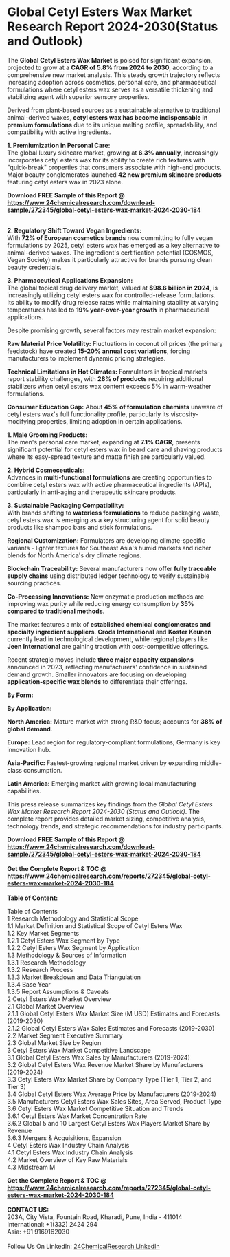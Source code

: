 <h1>Global Cetyl Esters Wax Market Research Report 2024-2030(Status and Outlook)</h1><p>The <strong>Global Cetyl Esters Wax Market</strong> is poised for significant expansion, projected to grow at a <strong>CAGR of 5.8% from 2024 to 2030</strong>, according to a comprehensive new market analysis. This steady growth trajectory reflects increasing adoption across cosmetics, personal care, and pharmaceutical formulations where cetyl esters wax serves as a versatile thickening and stabilizing agent with superior sensory properties.</p><p>Derived from plant-based sources as a sustainable alternative to traditional animal-derived waxes, <strong>cetyl esters wax has become indispensable in premium formulations</strong> due to its unique melting profile, spreadability, and compatibility with active ingredients.</p><p><strong>1. Premiumization in Personal Care:</strong><br>
The global luxury skincare market, growing at <strong>6.3% annually</strong>, increasingly incorporates cetyl esters wax for its ability to create rich textures with "quick-break" properties that consumers associate with high-end products. Major beauty conglomerates launched <strong>42 new premium skincare products</strong> featuring cetyl esters wax in 2023 alone.</p><div><b>Download FREE Sample of this Report @ 
            <a href="https://www.24chemicalresearch.com/download-sample/272345/global-cetyl-esters-wax-market-2024-2030-184">
            https://www.24chemicalresearch.com/download-sample/272345/global-cetyl-esters-wax-market-2024-2030-184</a></b></div><br><p><strong>2. Regulatory Shift Toward Vegan Ingredients:</strong><br>
With <strong>72% of European cosmetics brands</strong> now committing to fully vegan formulations by 2025, cetyl esters wax has emerged as a key alternative to animal-derived waxes. The ingredient's certification potential (COSMOS, Vegan Society) makes it particularly attractive for brands pursuing clean beauty credentials.</p><p><strong>3. Pharmaceutical Applications Expansion:</strong><br>
The global topical drug delivery market, valued at <strong>$98.6 billion in 2024</strong>, is increasingly utilizing cetyl esters wax for controlled-release formulations. Its ability to modify drug release rates while maintaining stability at varying temperatures has led to <strong>19% year-over-year growth</strong> in pharmaceutical applications.</p><p>Despite promising growth, several factors may restrain market expansion:</p><p><strong>Raw Material Price Volatility:</strong> Fluctuations in coconut oil prices (the primary feedstock) have created <strong>15-20% annual cost variations</strong>, forcing manufacturers to implement dynamic pricing strategies.</p><p><strong>Technical Limitations in Hot Climates:</strong> Formulators in tropical markets report stability challenges, with <strong>28% of products</strong> requiring additional stabilizers when cetyl esters wax content exceeds 5% in warm-weather formulations.</p><p><strong>Consumer Education Gap:</strong> About <strong>45% of formulation chemists</strong> unaware of cetyl esters wax's full functionality profile, particularly its viscosity-modifying properties, limiting adoption in certain applications.</p><p><strong>1. Male Grooming Products:</strong><br>
The men's personal care market, expanding at <strong>7.1% CAGR</strong>, presents significant potential for cetyl esters wax in beard care and shaving products where its easy-spread texture and matte finish are particularly valued.</p><p><strong>2. Hybrid Cosmeceuticals:</strong><br>
Advances in <strong>multi-functional formulations</strong> are creating opportunities to combine cetyl esters wax with active pharmaceutical ingredients (APIs), particularly in anti-aging and therapeutic skincare products.</p><p><strong>3. Sustainable Packaging Compatibility:</strong><br>
With brands shifting to <strong>waterless formulations</strong> to reduce packaging waste, cetyl esters wax is emerging as a key structuring agent for solid beauty products like shampoo bars and stick formulations.</p><p><strong>Regional Customization:</strong> Formulators are developing climate-specific variants - lighter textures for Southeast Asia's humid markets and richer blends for North America's dry climate regions.</p><p><strong>Blockchain Traceability:</strong> Several manufacturers now offer <strong>fully traceable supply chains</strong> using distributed ledger technology to verify sustainable sourcing practices.</p><p><strong>Co-Processing Innovations:</strong> New enzymatic production methods are improving wax purity while reducing energy consumption by <strong>35% compared to traditional methods</strong>.</p><p>The market features a mix of <strong>established chemical conglomerates and specialty ingredient suppliers</strong>. <strong>Croda International</strong> and <strong>Koster Keunen</strong> currently lead in technological development, while regional players like <strong>Jeen International</strong> are gaining traction with cost-competitive offerings.</p><p>Recent strategic moves include <strong>three major capacity expansions</strong> announced in 2023, reflecting manufacturers' confidence in sustained demand growth. Smaller innovators are focusing on developing <strong>application-specific wax blends</strong> to differentiate their offerings.</p><p><strong>By Form:</strong></p><p><strong>By Application:</strong></p><p><strong>North America:</strong> Mature market with strong R&amp;D focus; accounts for <strong>38% of global demand</strong>.</p><p><strong>Europe:</strong> Lead region for regulatory-compliant formulations; Germany is key innovation hub.</p><p><strong>Asia-Pacific:</strong> Fastest-growing regional market driven by expanding middle-class consumption.</p><p><strong>Latin America:</strong> Emerging market with growing local manufacturing capabilities.</p><p>This press release summarizes key findings from the <em>Global Cetyl Esters Wax Market Research Report 2024-2030 (Status and Outlook)</em>. The complete report provides detailed market sizing, competitive analysis, technology trends, and strategic recommendations for industry participants.</p><div><b>Download FREE Sample of this Report @ 
            <a href="https://www.24chemicalresearch.com/download-sample/272345/global-cetyl-esters-wax-market-2024-2030-184">
            https://www.24chemicalresearch.com/download-sample/272345/global-cetyl-esters-wax-market-2024-2030-184</a></b></div><br><div><b>Get the Complete Report & TOC @ 
            <a href="https://www.24chemicalresearch.com/reports/272345/global-cetyl-esters-wax-market-2024-2030-184">
            https://www.24chemicalresearch.com/reports/272345/global-cetyl-esters-wax-market-2024-2030-184</a></b></div><br>
            <b>Table of Content:</b><p>Table of Contents<br />
1 Research Methodology and Statistical Scope<br />
1.1 Market Definition and Statistical Scope of Cetyl Esters Wax<br />
1.2 Key Market Segments<br />
1.2.1 Cetyl Esters Wax Segment by Type<br />
1.2.2 Cetyl Esters Wax Segment by Application<br />
1.3 Methodology & Sources of Information<br />
1.3.1 Research Methodology<br />
1.3.2 Research Process<br />
1.3.3 Market Breakdown and Data Triangulation<br />
1.3.4 Base Year<br />
1.3.5 Report Assumptions & Caveats<br />
2 Cetyl Esters Wax Market Overview<br />
2.1 Global Market Overview<br />
2.1.1 Global Cetyl Esters Wax Market Size (M USD) Estimates and Forecasts (2019-2030)<br />
2.1.2 Global Cetyl Esters Wax Sales Estimates and Forecasts (2019-2030)<br />
2.2 Market Segment Executive Summary<br />
2.3 Global Market Size by Region<br />
3 Cetyl Esters Wax Market Competitive Landscape<br />
3.1 Global Cetyl Esters Wax Sales by Manufacturers (2019-2024)<br />
3.2 Global Cetyl Esters Wax Revenue Market Share by Manufacturers (2019-2024)<br />
3.3 Cetyl Esters Wax Market Share by Company Type (Tier 1, Tier 2, and Tier 3)<br />
3.4 Global Cetyl Esters Wax Average Price by Manufacturers (2019-2024)<br />
3.5 Manufacturers Cetyl Esters Wax Sales Sites, Area Served, Product Type<br />
3.6 Cetyl Esters Wax Market Competitive Situation and Trends<br />
3.6.1 Cetyl Esters Wax Market Concentration Rate<br />
3.6.2 Global 5 and 10 Largest Cetyl Esters Wax Players Market Share by Revenue<br />
3.6.3 Mergers & Acquisitions, Expansion<br />
4 Cetyl Esters Wax Industry Chain Analysis<br />
4.1 Cetyl Esters Wax Industry Chain Analysis<br />
4.2 Market Overview of Key Raw Materials<br />
4.3 Midstream M</p><div><b>Get the Complete Report & TOC @ 
            <a href="https://www.24chemicalresearch.com/reports/272345/global-cetyl-esters-wax-market-2024-2030-184">
            https://www.24chemicalresearch.com/reports/272345/global-cetyl-esters-wax-market-2024-2030-184</a></b></div><br><b>CONTACT US:</b><br>
            203A, City Vista, Fountain Road, Kharadi, Pune, India - 411014<br>
            International: +1(332) 2424 294<br>
            Asia: +91 9169162030 <br><br>
            Follow Us On LinkedIn: <a href="https://www.linkedin.com/company/24chemicalresearch/">24ChemicalResearch LinkedIn</a>